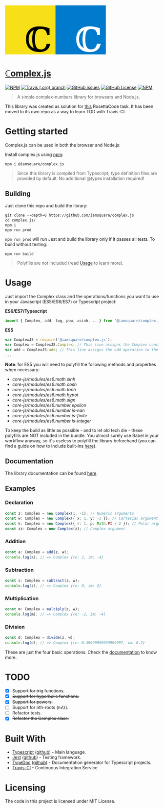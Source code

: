 ![Logo](https://raw.githubusercontent.com/iamsquare/complex.js/master/logo.png)

# [ℂomplex.js](http://iamsquare.it/complex.js)

[![NPM](https://img.shields.io/npm/v/@iamsquare/complex.js.svg?style=flat-square)](https://www.npmjs.com/package/@iamsquare/complex.js) [![Travis (.org) branch](https://img.shields.io/travis/iamsquare/complex.js/master.svg?style=flat-square)](https://travis-ci.org/iamsquare/complex.js/branches) [![GitHub issues](https://img.shields.io/github/issues-raw/iamsquare/complex.js.svg?style=flat-square)](https://github.com/iamsquare/complex.js/issues) [![GitHub License](https://img.shields.io/github/license/mashape/apistatus.svg?style=flat-square)](https://github.com/iamsquare/complex.js/blob/master/LICENSE) [![NPM](https://nodei.co/npm/@iamsquare/complex.js.png?mini=true)](https://nodei.co/npm/@iamsquare/complex.js)

> A simple complex-numbers library for browsers and Node.js.

This library was created as solution for [this](http://www.rosettacode.org/wiki/Arithmetic/Complex) RosettaCode task. It has been moved to its own repo as a way to learn TDD with Travis-CI.

# Getting started

Complex.js can be used in both the browser and Node.js:

Install complex.js using [npm](https://www.npmjs.com/package/@iamsquare/complex.js):

```shell
npm i @iamsquare/complex.js
```

> Since this library is compiled from Typescript, type definition files are provided by default. No additional @types installation required!

## Building

Just clone this repo and build the library:

```shell
git clone --depth=0 https://github.com/iamsquare/complex.js
cd complex.js/
npm i
npm run prod
```
```npm run prod``` will run Jest and build the library only if it passes all tests. To build without testing:

```shell
npm run build
```
> Polyfills are not included (read [Usage](#usage) to learn more).

# Usage

Just import the Complex class and the operations/functions you want to use in your Javascript (ES5/ES6/ES7) or Typescript project:

**ES6/ES7/Typescript**

```js
import { Complex, add, log, pow, asinh, ...} from '@iamsquare/complex.js';
```

**ES5**

```js
var ComplexJS = require('@iamsquare/complex.js');
var Complex = ComplexJS.Complex; // This line assigns the Complex constructor to the Complex variable.
var add = ComplexJS.add; // This line assigns the add operation to the add variable.
...
```

**Note**: for ES5 you will need to polyfill the following methods and properties when necessary:

- _core-js/modules/es6.math.sinh_
- _core-js/modules/es6.math.cosh_
- _core-js/modules/es6.math.tanh_
- _core-js/modules/es6.math.hypot_
- _core-js/modules/es6.math.sign_
- _core-js/modules/es6.number.epsilon_
- _core-js/modules/es6.number.is-nan_
- _core-js/modules/es6.number.is-finite_
- _core-js/modules/es6.number.is-integer_

To keep the build as little as possible - and to let old tech die - these polyfills are NOT included in the bundle. You almost surely use Babel in your workflow anyway, so it's useless to polyfill the library beforehand (you can find a guide on how to include built-ins [here](https://babeljs.io/docs/en/babel-preset-env.html#include)).

## Documentation

The library documentation can be found [here](https://www.iamsquare.it/complex.js/).

## Examples

### Declaration

```typescript
const z: Complex = new Complex(1, -1); // Numeric arguments
const w: Complex = new Complex({ x: 1, y: -3 }); // Cartesian argument
const k: Complex = new Complex({ r: 1, p: Math.PI / 2 }); // Polar argument
const zz: Complex = new Complex(z); // Complex argument
```

### Addition

```typescript
const a: Complex = add(z, w);
console.log(a); // => Complex {re: 2, im: -4}
```

### Subtraction

```typescript
const s: Complex = subtract(z, w);
console.log(s); // => Complex {re: 0, im: 2}
```

### Multiplication

```typescript
const m: Complex = multiply(z, w);
console.log(m); // => Complex {re: -2, im: -4}
```

### Division

```typescript
const d: Complex = divide(z, w);
console.log(d); // => Complex {re: 0.39999999999999997, im: 0.2}
```

These are just the four basic operations. Check the [documentation](https://www.iamsquare.it/complex.js/) to know more.

# TODO

- [x] ~~Support for trig functions.~~
- [x] ~~Support for hyperbolic functions.~~
- [x] ~~Support for powers.~~
- [ ] Support for nth-roots (n√z).
- [ ] Refactor tests.
- [x] ~~Refactor the Complex class.~~

# Built With

- [Typescript](https://www.typescriptlang.org/) ([github](https://github.com/Microsoft/TypeScript)) - Main language.
- [Jest](https://jestjs.io/) ([github](https://github.com/facebook/jest)) - Testing framework.
- [TypeDoc](https://typedoc.org/) ([github](https://github.com/TypeStrong/typedoc)) - Documentation generator for Typescript projects.
- [Travis-CI](https://travis-ci.com) - Continuous Integration Service

# Licensing

The code in this project is licensed under MIT License.
